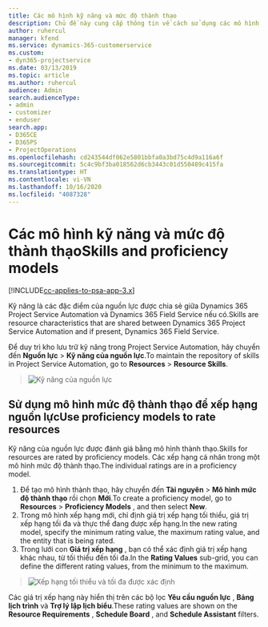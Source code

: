 ```yaml
---
title: Các mô hình kỹ năng và mức độ thành thạo
description: Chủ đề này cung cấp thông tin về cách sử dụng các mô hình kỹ năng và mức độ thành thạo.
author: ruhercul
manager: kfend
ms.service: dynamics-365-customerservice
ms.custom:
- dyn365-projectservice
ms.date: 03/13/2019
ms.topic: article
ms.author: ruhercul
audience: Admin
search.audienceType:
- admin
- customizer
- enduser
search.app:
- D365CE
- D365PS
- ProjectOperations
ms.openlocfilehash: cd243544df062e5801bbfa0a3bd75c4d9a116a6f
ms.sourcegitcommit: 5c4c9bf3ba018562d6cb3443c01d550489c415fa
ms.translationtype: HT
ms.contentlocale: vi-VN
ms.lasthandoff: 10/16/2020
ms.locfileid: "4087328"
---
```

# <a name="skills-and-proficiency-models"></a><span data-ttu-id="522ce-103">Các mô hình kỹ năng và mức độ thành thạo</span><span class="sxs-lookup"><span data-stu-id="522ce-103">Skills and proficiency models</span></span>

[!INCLUDE[cc-applies-to-psa-app-3.x](../includes/cc-applies-to-psa-app-3x.md)]

<span data-ttu-id="522ce-104">Kỹ năng là các đặc điểm của nguồn lực được chia sẻ giữa Dynamics 365 Project Service Automation và Dynamics 365 Field Service nếu có.</span><span class="sxs-lookup"><span data-stu-id="522ce-104">Skills are resource characteristics that are shared between Dynamics 365 Project Service Automation and if present, Dynamics 365 Field Service.</span></span> 

<span data-ttu-id="522ce-105">Để duy trì kho lưu trữ kỹ năng trong Project Service Automation, hãy chuyển đến **Nguồn lực** \> **Kỹ năng của nguồn lực**.</span><span class="sxs-lookup"><span data-stu-id="522ce-105">To maintain the repository of skills in Project Service Automation, go to **Resources** \> **Resource Skills**.</span></span> 

> ![Kỹ năng của nguồn lực](media/Resource-Management-image84.png)

## <a name="use-proficiency-models-to-rate-resources"></a><span data-ttu-id="522ce-107">Sử dụng mô hình mức độ thành thạo để xếp hạng nguồn lực</span><span class="sxs-lookup"><span data-stu-id="522ce-107">Use proficiency models to rate resources</span></span>

<span data-ttu-id="522ce-108">Kỹ năng của nguồn lực được đánh giá bằng mô hình thành thạo.</span><span class="sxs-lookup"><span data-stu-id="522ce-108">Skills for resources are rated by proficiency models.</span></span> <span data-ttu-id="522ce-109">Các xếp hạng cá nhân trong một mô hình mức độ thành thạo.</span><span class="sxs-lookup"><span data-stu-id="522ce-109">The individual ratings are in a proficiency model.</span></span> 

1. <span data-ttu-id="522ce-110">Để tạo mô hình thành thạo, hãy chuyển đến **Tài nguyên** \> **Mô hình mức độ thành thạo** rồi chọn **Mới**.</span><span class="sxs-lookup"><span data-stu-id="522ce-110">To create a proficiency model, go to **Resources** \> **Proficiency Models** , and then select **New**.</span></span>
2. <span data-ttu-id="522ce-111">Trong mô hình xếp hạng mới, chỉ định giá trị xếp hạng tối thiểu, giá trị xếp hạng tối đa và thực thể đang được xếp hạng.</span><span class="sxs-lookup"><span data-stu-id="522ce-111">In the new rating model, specify the minimum rating value, the maximum rating value, and the entity that is being rated.</span></span>
3. <span data-ttu-id="522ce-112">Trong lưới con **Giá trị xếp hạng** , bạn có thể xác định giá trị xếp hạng khác nhau, từ tối thiểu đến tối đa.</span><span class="sxs-lookup"><span data-stu-id="522ce-112">In the **Rating Values** sub-grid, you can define the different rating values, from the minimum to the maximum.</span></span>

> ![Xếp hạng tối thiểu và tối đa được xác định](media/Resource-Management-image85.png)

<span data-ttu-id="522ce-114">Các giá trị xếp hạng này hiển thị trên các bộ lọc **Yêu cầu nguồn lực** , **Bảng lịch trình** và **Trợ lý lập lịch biểu**.</span><span class="sxs-lookup"><span data-stu-id="522ce-114">These rating values are shown on the **Resource Requirements** , **Schedule Board** , and **Schedule Assistant** filters.</span></span>
